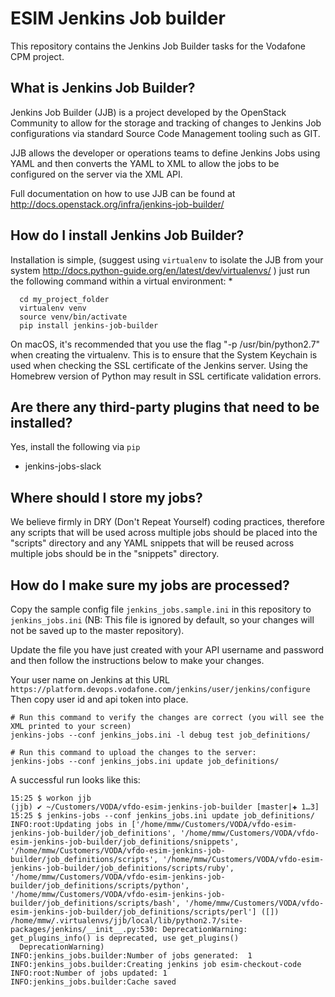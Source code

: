 # ESIM Jenkins Job builder
This repository contains the Jenkins Job Builder tasks for the Vodafone CPM project.

## What is Jenkins Job Builder?

Jenkins Job Builder (JJB) is a project developed by the OpenStack Community to allow for the storage and tracking of changes to Jenkins Job configurations via standard Source Code Management tooling such as GIT.

JJB allows the developer or operations teams to define Jenkins Jobs using YAML and then converts the YAML to XML to allow the jobs to be configured on the server via the XML API.

Full documentation on how to use JJB can be found at http://docs.openstack.org/infra/jenkins-job-builder/

## How do I install Jenkins Job Builder?

Installation is simple, (suggest using `virtualenv` to isolate the JJB from your system http://docs.python-guide.org/en/latest/dev/virtualenvs/ ) just run the following command within a virtual environment:
*

```
  cd my_project_folder
  virtualenv venv
  source venv/bin/activate
  pip install jenkins-job-builder
```

On macOS, it's recommended that you use the flag "-p /usr/bin/python2.7" when creating the virtualenv. This is to ensure that the System Keychain is used when checking the SSL certificate of the Jenkins server. Using the Homebrew version of Python may result in SSL certificate validation errors.

## Are there any third-party plugins that need to be installed?

Yes, install the following via `pip`

- jenkins-jobs-slack

## Where should I store my jobs?

We believe firmly in DRY (Don't Repeat Yourself) coding practices, therefore any scripts that will be used across multiple jobs should be placed into the "scripts" directory and any YAML snippets that will be reused across multiple jobs should be in the "snippets" directory.

## How do I make sure my jobs are processed?

Copy the sample config file `jenkins_jobs.sample.ini` in this repository to `jenkins_jobs.ini` (NB: This file is ignored by default, so your changes will not be saved up to the master repository).

Update the file you have just created with your API username and password and then follow the instructions below to make your changes.

Your user name on Jenkins at this URL `https://platform.devops.vodafone.com/jenkins/user/jenkins/configure`
Then copy user id and api token into place.

```
# Run this command to verify the changes are correct (you will see the XML printed to your screen)
jenkins-jobs --conf jenkins_jobs.ini -l debug test job_definitions/

# Run this command to upload the changes to the server:
jenkins-jobs --conf jenkins_jobs.ini update job_definitions/
```

A successful run looks like this:

```
15:25 $ workon jjb
(jjb) ✔ ~/Customers/VODA/vfdo-esim-jenkins-job-builder [master|✚ 1…3]
15:25 $ jenkins-jobs --conf jenkins_jobs.ini update job_definitions/
INFO:root:Updating jobs in ['/home/mmw/Customers/VODA/vfdo-esim-jenkins-job-builder/job_definitions', '/home/mmw/Customers/VODA/vfdo-esim-jenkins-job-builder/job_definitions/snippets', '/home/mmw/Customers/VODA/vfdo-esim-jenkins-job-builder/job_definitions/scripts', '/home/mmw/Customers/VODA/vfdo-esim-jenkins-job-builder/job_definitions/scripts/ruby', '/home/mmw/Customers/VODA/vfdo-esim-jenkins-job-builder/job_definitions/scripts/python', '/home/mmw/Customers/VODA/vfdo-esim-jenkins-job-builder/job_definitions/scripts/bash', '/home/mmw/Customers/VODA/vfdo-esim-jenkins-job-builder/job_definitions/scripts/perl'] ([])
/home/mmw/.virtualenvs/jjb/local/lib/python2.7/site-packages/jenkins/__init__.py:530: DeprecationWarning: get_plugins_info() is deprecated, use get_plugins()
  DeprecationWarning)
INFO:jenkins_jobs.builder:Number of jobs generated:  1
INFO:jenkins_jobs.builder:Creating jenkins job esim-checkout-code
INFO:root:Number of jobs updated: 1
INFO:jenkins_jobs.builder:Cache saved
